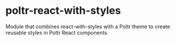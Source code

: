 # poltr-react-with-styles
Module that combines react-with-styles with a Poltr theme to create reusable styles in Poltr React components
